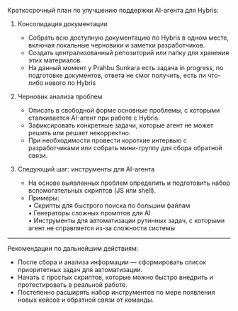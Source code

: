 Краткосрочный план по улучшению поддержки AI-агента для Hybris:
 
1. Консолидация документации
   - Собрать всю доступную документацию по Hybris в одном месте, включая локальные черновики и заметки разработчиков.
   - Создать централизованный репозиторий или папку для хранения этих материалов.
   - На данный момент у Prahbu Sunkara есть задача in progress, по подготовке документов, ответа не смог получить, есть ли что-либо нового по Hybris
 
2. Черновик анализа проблем
   - Описать в свободной форме основные проблемы, с которыми сталкивается AI-агент при работе с Hybris.
   - Зафиксировать конкретные задачи, которые агент не может решить или решает некорректно.
   - При необходимости провести короткие интервью с разработчиками или собрать мини-группу для сбора обратной связи.
 
3. Следующий шаг: инструменты для AI-агента
   - На основе выявленных проблем определить и подготовить набор вспомогательных скриптов (JS или shell).
   - Примеры:  
     • Скрипты для быстрого поиска по большим файлам  
     • Генераторы сложных промптов для AI  
     • Инструменты для автоматизации рутинных задач, с которыми агент не справляется из-за сложности системы
 
---
Рекомендации по дальнейшим действиям:
- После сбора и анализа информации — сформировать список приоритетных задач для автоматизации.
- Начать с простых скриптов, которые можно быстро внедрить и протестировать в реальной работе.
- Постепенно расширять набор инструментов по мере появления новых кейсов и обратной связи от команды.